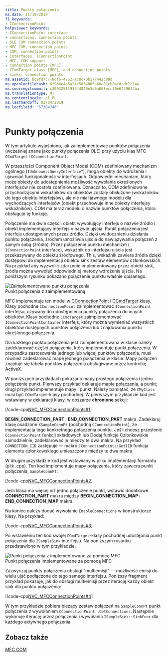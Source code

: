 ```yaml
---
title: Punkty połączenia
ms.date: 11/19/2018
f1_keywords:
- IConnectionPoint
helpviewer_keywords:
- IConnectionPoint interface
- connections, connection points
- OLE COM connection points
- MFC COM, connection points
- COM, connection points
- interfaces, IConnectionPoint
- MFC, COM support
- connection points [MFC]
- CCmdTarget class [MFC], and connection points
- sinks, connection points
ms.assetid: bc9fd7c7-8df6-4752-ac8c-0b177442c88d
ms.openlocfilehash: 6f934c4a5a24c5d54805a60e81cb0afdcdc2c14a
ms.sourcegitcommit: c3093251193944840e3d0a068ecc30e6449624ba
ms.translationtype: MT
ms.contentlocale: pl-PL
ms.lasthandoff: 03/04/2019
ms.locfileid: "57304746"
---
```

# <a name="connection-points"></a>Punkty połączenia

W tym artykule wyjaśniono, jak zaimplementować punktów połączenia (wcześniej znane jako punkty połączenia OLE) przy użyciu klas MFC `CCmdTarget` i `CConnectionPoint`.

W przeszłości Component Object Model (COM) zdefiniowany mechanizm ogólnego (`IUnknown::QueryInterface`*), mogą obiekty do wdrożenia i ujawniać funkcjonalność w interfejsach. Odpowiedni mechanizm, który może obiekty do udostępnienia możliwość wywołania określonych interfejsów nie została zdefiniowana. Oznacza to, COM zdefiniowane przychodzącymi wskaźników do obiektów zostały obsłużone (wskaźników do tego obiektu interfejsów), ale nie miał jawnego modelu dla wychodzących interfejsów (obiekt przechowuje inne obiekty interfejsy wskaźników). COM ma teraz modelu o nazwie punktów połączenia, która obsługuje tę funkcję.

Połączenie ma dwie części: obiekt wywołujący interfejs o nazwie źródło i obiekt implementujący interfejs o nazwie ujścia. Punkt połączenia jest interfejs udostępnianych przez źródło. Dzięki uwidocznieniu działania punktu połączenia, źródłem umożliwia ujścia do nawiązywania połączeń z samym sobą (źródło). Przez połączenie punktu mechanizm ( `IConnectionPoint` interface), wskaźnik do interfejsu ujścia jest przekazywany do obiektu źródłowego. This, wskaźnik zawiera źródła dzięki dostępowi do implementacji obiektu sink zestaw elementów członkowskich. Na przykład aby wyzwolić zdarzenie implementowany przez obiekt sink, źródła można wywołać odpowiedniej metody wdrożenia ujścia. Na poniższym rysunku pokazano połączenie punktu właśnie opisanego.

![Zaimplementowane punktu połączenia](../mfc/media/vc37lh1.gif "zaimplementowane punktu połączenia") <br/>
Punkt połączenia z zaimplementowaną

MFC implementuje ten model w [CConnectionPoint](../mfc/reference/cconnectionpoint-class.md) i [CCmdTarget](../mfc/reference/ccmdtarget-class.md) klasy. Klasy pochodne `CConnectionPoint` zaimplementować `IConnectionPoint` interfejsu, używany do udostępnienia punkty połączenia do innych obiektów. Klasy pochodne `CCmdTarget` zaimplementować `IConnectionPointContainer` interfejs, który można wymieniać wszystkich obiektów dostępnych punktów połączenia lub znajdowania punktu określonego połączenia.

Dla każdego punktu połączenia jest zaimplementowana w klasie należy zadeklarować części połączenia, który implementuje punkt połączenia. W przypadku zastosowania jednego lub więcej punktów połączenia, musi również zadeklarować mapę jednego połączenia w klasie. Mapy połączeń znajduje się tabela punktów połączenia obsługiwane przez kontrolkę ActiveX.

W poniższych przykładach pokazano mapy prostego połączenia i jedno połączenie punkt. Pierwszy przykład deklaruje mapie połączenia, a punkt; drugi przykład implementuje mapy i punkt. Należy pamiętać, że `CMyClass` musi być `CCmdTarget`-klasy pochodnej. W pierwszym przykładzie kod jest wstawiany w deklaracji klasy, w obszarze **chronione** sekcji:

[!code-cpp[NVC_MFCConnectionPoints#1](../mfc/codesnippet/cpp/connection-points_1.h)]

**BEGIN_CONNECTION_PART** i **END_CONNECTION_PART** makra, Zadeklaruj klasę osadzone `XSampleConnPt` (pochodną `CConnectionPoint`), że implementacja tego konkretnego połączenia punktu. Jeśli chcesz przesłonić `CConnectionPoint` funkcji składowych lub Dodaj funkcje Członkowskie samodzielnie, zadeklarować je między te dwa makra. Na przykład `CONNECTION_IID` zastępuje — makro `CConnectionPoint::GetIID` funkcja elementu członkowskiego umieszczone między te dwa makra.

W drugim przykładzie kod jest wstawiany w pliku implementacji formantu (plik .cpp). Ten kod implementuje mapy połączenia, który zawiera punkt połączenia, `SampleConnPt`:

[!code-cpp[NVC_MFCConnectionPoints#2](../mfc/codesnippet/cpp/connection-points_2.cpp)]

Jeśli klasa ma więcej niż jedno połączenie punkt, wstawić dodatkowe **CONNECTION_PART** makra między **BEGIN_CONNECTION_MAP** i **END_CONNECTION_MAP** makra.

Na koniec należy dodać wywołanie `EnableConnections` w konstruktorze klasy. Na przykład:

[!code-cpp[NVC_MFCConnectionPoints#3](../mfc/codesnippet/cpp/connection-points_3.cpp)]

Po wstawieniu ten kod swojej `CCmdTarget`-klasy pochodnej udostępnia punkt połączenia dla `ISampleSink` interfejsu. Na poniższym rysunku przedstawiono w tym przykładzie.

![Punkt połączenia z implementowane za pomocą MFC](../mfc/media/vc37lh2.gif "punktu połączenia implementowane za pomocą MFC") <br/>
Punkt połączenia implementowane za pomocą MFC

Zazwyczaj punkty połączenia obsługi "multiemisji" — możliwość emisji do wielu ujść podłączone do tego samego interfejsu. Poniższy fragment przykład pokazuje, jak do obsługi multiemisji przez iterację każdy obiekt sink dla punktu połączenia:

[!code-cpp[NVC_MFCConnectionPoints#4](../mfc/codesnippet/cpp/connection-points_4.cpp)]

W tym przykładzie pobiera bieżący zestaw połączeń na `SampleConnPt` punkt połączenia z wywołaniem `CConnectionPoint::GetConnections`. Następnie wykonuje iterację przez połączenia i wywołania `ISampleSink::SinkFunc` dla każdego aktywnego połączenia.

## <a name="see-also"></a>Zobacz także

[MFC COM](../mfc/mfc-com.md)
